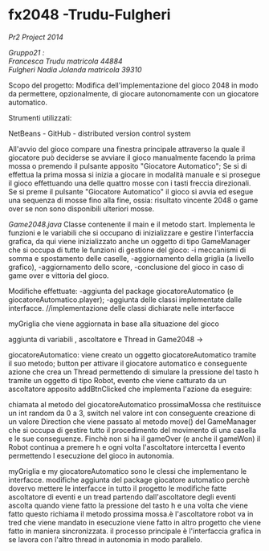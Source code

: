 fx2048 -Trudu-Fulgheri
======================

*Pr2 Project 2014*

*Gruppo21 :*<BR>
*Francesca Trudu matricola 44884*<BR>
*Fulgheri Nadia Jolanda matricola 39310*



Scopo del progetto:
Modifica dell'implementazione del gioco 2048 in modo da permettere, opzionalmente, di giocare autonomamente con un giocatore automatico. 



Strumenti utilizzati:

NetBeans -
GitHub - distributed version control system




All'avvio del gioco compare una finestra principale attraverso la quale il giocatore può deciderse se avviare il gioco manualmente facendo la prima mossa o premendo il pulsante apposito "Giocatore Automatico";
Se si di effettua la prima mossa si inizia a giocare in modalità manuale e si prosegue il gioco effettuando una delle quattro mosse con i tasti freccia direzionali.
Se si preme il pulsante "Giocatore Automatico" il gioco si avvia ed esegue una sequenza di mosse fino alla fine, ossia: risultato vincente 2048 o game over se non sono disponibili ulteriori mosse.



*Game2048.java*
Classe contenente il main e il metodo start.
Implementa le funzioni e le variabili che si occupano di inizializzare e gestire l'interfaccia grafica,
da qui viene inizializzato anche un oggetto di tipo GameManager che si occupa di tutte le funzioni di gestione del gioco: 
-i meccanismi di somma e spostamento delle caselle, 
-aggiornamento della griglia (a livello grafico), 
-aggiornamento dello score, 
-conclusione del gioco in caso di game over e vittoria del gioco.


Modifiche effettuate:
-aggiunta del package giocatoreAutomatico (e giocatoreAutomatico.player);
-aggiunta delle classi implementate dalle interfacce.  //implementazione delle classi dichiarate nelle interfacce

myGriglia che viene aggiornata in base alla situazione del gioco


aggiunta di variabili , ascoltatore e Thread in Game2048 ->

giocatoreAutomatico: 
viene creato un oggetto giocatoreAutomatico tramite il suo metodo; 
button per attivare il giocatore automatico e conseguente azione che crea un Thread permettendo di simulare la pressione del tasto h tramite un oggetto di tipo Robot, evento che viene catturato da un ascoltatore apposito addBtnClicked che implementa l'azione da eseguire:

chiamata al metodo del giocatoreAutomatico prossimaMossa che restituisce un int random da 0 a 3, switch nel valore int con conseguente creazione di un valore Direction che viene passato al metodo move() del GameManager che si occupa di gestire tutto il procedimento del movimento di una casella e le sue conseguenze. 
Finchè non si ha il gameOver (e anche il gameWon) il Robot continua a premere h e ogni volta l'ascoltatore intercetta l evento permettendo l esecuzione del gioco in autonomia.

myGriglia e my giocatoreAutomatico sono le clessi che implementano le interfacce.
modifiche aggiunta del package giocatore automatico perchè dovervo mettere le interfacce
in tutto il progetto le modifiche fatte ascoltatore di eventi e un tread 
partendo dall'ascoltatore degli eventi ascolta quando viene fatto la pressione del tasto h e una volta che viene fatto questo richiama il metodo prossima mossa.è l'ascoltatore 
robot va in tred che viene mandato in esecuzione viene fatto in altro progetto che viene fatto in maniera sincronizzata.
il processo principale è l'interfaccia grafica in se lavora con l'altro thread in autonomia in modo parallelo.










